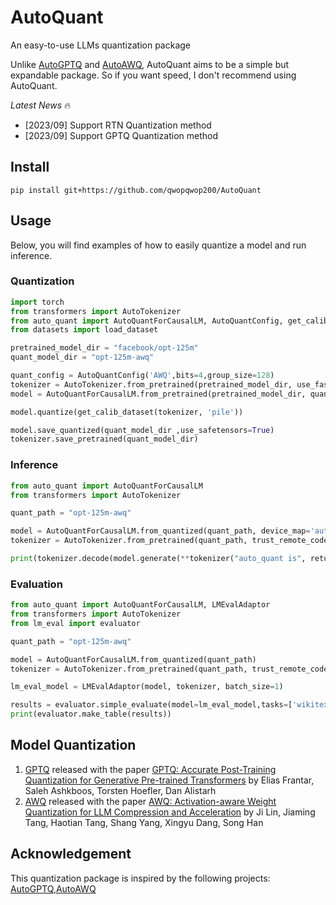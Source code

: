 # AutoQuant
An easy-to-use LLMs quantization package

Unlike [AutoGPTQ](https://github.com/PanQiWei/AutoGPTQ) and [AutoAWQ](https://github.com/casper-hansen/AutoAWQ), AutoQuant aims to be a simple but expandable package. So if you want speed, I don't recommend using AutoQuant.

*Latest News* 🔥
- [2023/09] Support RTN Quantization method
- [2023/09] Support GPTQ Quantization method

## Install
```
pip install git+https://github.com/qwopqwop200/AutoQuant
```
## Usage
Below, you will find examples of how to easily quantize a model and run inference.
### Quantization

```python
import torch
from transformers import AutoTokenizer
from auto_quant import AutoQuantForCausalLM, AutoQuantConfig, get_calib_dataset
from datasets import load_dataset

pretrained_model_dir = "facebook/opt-125m"
quant_model_dir = "opt-125m-awq"

quant_config = AutoQuantConfig('AWQ',bits=4,group_size=128)
tokenizer = AutoTokenizer.from_pretrained(pretrained_model_dir, use_fast=True)
model = AutoQuantForCausalLM.from_pretrained(pretrained_model_dir, quant_config)

model.quantize(get_calib_dataset(tokenizer, 'pile'))

model.save_quantized(quant_model_dir ,use_safetensors=True)
tokenizer.save_pretrained(quant_model_dir)
```

### Inference

```python
from auto_quant import AutoQuantForCausalLM
from transformers import AutoTokenizer

quant_path = "opt-125m-awq"

model = AutoQuantForCausalLM.from_quantized(quant_path, device_map='auto')
tokenizer = AutoTokenizer.from_pretrained(quant_path, trust_remote_code=True)

print(tokenizer.decode(model.generate(**tokenizer("auto_quant is", return_tensors="pt").to(model.device))[0]))
```

### Evaluation
```python
from auto_quant import AutoQuantForCausalLM, LMEvalAdaptor
from transformers import AutoTokenizer
from lm_eval import evaluator

quant_path = "opt-125m-awq"

model = AutoQuantForCausalLM.from_quantized(quant_path)
tokenizer = AutoTokenizer.from_pretrained(quant_path, trust_remote_code=True)

lm_eval_model = LMEvalAdaptor(model, tokenizer, batch_size=1)

results = evaluator.simple_evaluate(model=lm_eval_model,tasks=['wikitext'],batch_size=1,no_cache=True,num_fewshot=0,)
print(evaluator.make_table(results))
```

## Model Quantization
1. [GPTQ](https://arxiv.org/abs/2210.17323) released with the paper [GPTQ: Accurate Post-Training Quantization for Generative Pre-trained Transformers](https://arxiv.org/abs/2210.17323) by Elias Frantar, Saleh Ashkboos, Torsten Hoefler, Dan Alistarh
2. [AWQ](https://arxiv.org/abs/2306.00978) released with the paper [AWQ: Activation-aware Weight Quantization for LLM Compression and Acceleration](https://arxiv.org/abs/2306.00978) by Ji Lin, Jiaming Tang, Haotian Tang, Shang Yang, Xingyu Dang, Song Han

## Acknowledgement
This quantization package is inspired by the following projects: [AutoGPTQ](https://github.com/PanQiWei/AutoGPTQ),[AutoAWQ](https://github.com/casper-hansen/AutoAWQ)

